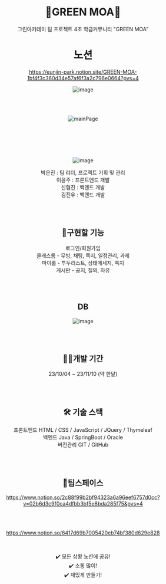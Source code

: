 <div align=center>
  
# 🏫GREEN MOA🏫
그린아카데미 팀 프로젝트 4조
학급커뮤니티 "GREEN MOA"

# 노션 
https://eunjin-park.notion.site/GREEN-MOA-1bf4f3c360d34e57af6f3a2c796e0664?pvs=4



![image](https://github.com/EunJinPark98/GREENMOA/assets/120006805/f3379b69-85e0-4972-90a2-3f01459ec8f1)


<br>
<br>


![mainPage](https://github.com/EunJinPark98/GREENMOA/assets/120006805/160ec1c8-b286-403e-b92e-db7d01ccc914)



<br>
<br>


<br>
<br>


![image](https://github.com/EunJinPark98/GREENMOA/assets/120006805/ecc63e98-0e82-4dcc-8ded-a175aad56a5d)
<br>

박은진 : 팀 리더, 프로젝트 기획 및 관리 <br>
이윤주 : 프론트엔드 개발 <br>
신협진 : 백엔드 개발 <br>
김진우 : 백엔드 개발 <br>

<br>
<br>


## 💭구현할 기능

로그인/회원가입<br>
클래스룸 - 무빙, 채팅, 쪽지, 일정관리, 과제<br>
마이룸 - 투두리스트, 상태메세지, 쪽지<br>
게시판 - 공지, 질의, 자유<br>

<br>
<br>


## DB
![image](https://github.com/EunJinPark98/GREENMOA/assets/120006805/10597bdc-c457-4d2c-b96b-11ac3dd4004b)



<br>
<br>


## 🏃‍♂️개발 기간

23/10/04 ~ 23/11/10 (약 한달)


<br>
<br>


## 🛠️ 기술 스택
프론트엔드 HTML / CSS / JavaScript / JQuery / Thymeleaf <br>
백엔드 Java / SpringBoot / Oracle <br>
버전관리 GIT / GitHub <br>


<br>
<br>

  
## 💬팀스페이스
https://www.notion.so/2c88f99b2bf94323a6a96eef6757d0cc?v=02b6d3c9f0ca4dfbb3bf5e8bda285f75&pvs=4

<br>
<br>

https://www.notion.so/6417d69b7005420eb74bf380d629e828

<br>

✔️ 모든 상황 노션에 공유! <br>
✔️ 소통 많이!<br>
✔️ 재밌게 만들기!<br>

<br>




</div>
